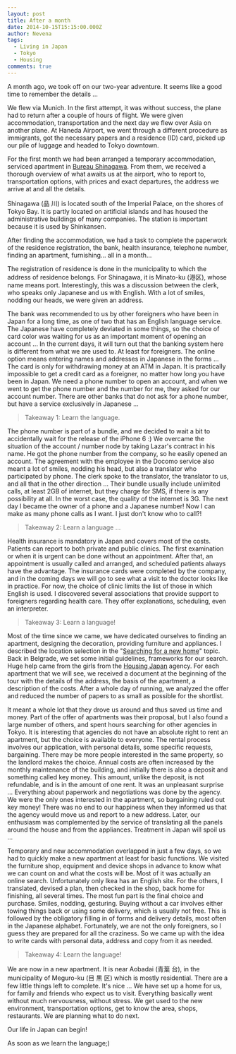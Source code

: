 ```yaml
---
layout: post
title: After a month
date: 2014-10-15T15:15:00.000Z
author: Nevena
tags:
  - Living in Japan
  - Tokyo
  - Housing
comments: true
---
```

A month ago, we took off on our two-year adventure. It seems like a good time to remember the details ... 

We flew via Munich. In the first attempt, it was without success, the plane had to return after a couple of hours of flight. We were given accommodation, transportation and the next day we flew over Asia on another plane. At Haneda Airport, we went through a different procedure as immigrants, got the necessary papers and a residence (ID) card, picked up our pile of luggage and headed to Tokyo downtown.

For the first month we had been arranged a temporary accommodation, serviced apartment in [Bureau Shinagawa](https://www.space-d.co.jp/en/shinagawa). From them, we received a thorough overview of what awaits us at the airport, who to report to, transportation options, with prices and exact departures, the address we arrive at and all the details. 

Shinagawa (品 川) is located south of the Imperial Palace, on the shores of Tokyo Bay. It is partly located on artificial islands and has housed the administrative buildings of many companies. The station is important because it is used by Shinkansen.

After finding the accommodation, we had a task to complete the paperwork of the residence registration, the  bank, health insurance, telephone number, finding an apartment, furnishing... all in a month...

The registration of residence is done in the municipality to which the address of residence belongs. For Shinagawa, it is Minato-ku (港区), whose name means port. Interestingly, this was a discussion between the clerk, who speaks only Japanese and us with English. With a lot of smiles, nodding our heads, we were given an address.

The bank was recommended to us by other foreigners who have been in Japan for a long time, as one of two that has an English language service. The Japanese have completely deviated in some things, so the choice of card color was waiting for us as an important moment of opening an account ... In the current days, it will turn out that the banking system here is different from what we are used to. At least for foreigners. The online option means entering names and addresses in Japanese in the forms ... The card is only for withdrawing money at an ATM in Japan. It is practically impossible to get a credit card as a foreigner, no matter how long you have been in Japan. We need a phone number to open an account, and when we went to get the phone number and the number for me, they asked for our account number. There are other banks that do not ask for a phone number, but have a service exclusively in Japanese ...

> Takeaway 1: Learn the language.

The phone number is part of a bundle, and we decided to wait a bit to accidentally wait for the release of the iPhone 6 :) We overcame the situation of the account / number node by taking Lazar's contract in his name. He got the phone number from the company, so he easily opened an account. The agreement with the employee in the Docomo service also meant a lot of smiles, nodding his head, but also a translator who participated by phone. The clerk spoke to the translator, the translator to us, and all that in the other direction ... Their bundle usually include unlimited calls, at least 2GB of internet, but they charge for SMS, if there is any possibility at all. In the worst case, the quality of the internet is 3G. The next day I became the owner of a phone and a Japanese number! Now I can make as many phone calls as I want. I just don't know who to call?!

> Takeaway 2: Learn a language ...

Health insurance is mandatory in Japan and covers most of the costs. Patients can report to both private and public clinics. The first examination or when it is urgent can be done without an appointment. After that, an appointment is usually called and arranged, and scheduled patients always have the advantage. The insurance cards were completed by the company, and in the coming days we will go to see what a visit to the doctor looks like in practice. For now, the choice of clinic limits the list of those in which English is used. I discovered several associations that provide support to foreigners regarding health care. They offer explanations, scheduling, even an interpreter.

> Takeaway 3: Learn a language!

Most of the time since we came, we have dedicated ourselves to finding an apartment, designing the decoration, providing furniture and appliances. I described the location selection in the "[Searching for a new home](https://www.nipponija.com/searching-for-a-new-home/)" topic. Back in Belgrade, we set some initial guidelines, frameworks for our search. Huge help came from the girls from the [Housing Japan](http://housingjapan.com/) agency. For each apartment that we will see, we received a document at the beginning of the tour with the details of the address, the basis of the apartment, a description of the costs. After a whole day of running, we analyzed the offer and reduced the number of papers to as small as possible for the shortlist.

It meant a whole lot that they drove us around and thus saved us time and money. Part of the offer of apartments was their proposal, but I also found a large number of others, and spent hours searching for other agencies in Tokyo. It is interesting that agencies do not have an absolute right to rent an apartment, but the choice is available to everyone. The rental process involves our application, with personal details, some specific requests, bargaining. There may be more people interested in the same property, so the landlord makes the choice. Annual costs are often increased by the monthly maintenance of the building, and initially there is also a deposit and something called key money. This amount, unlike the deposit, is not refundable, and is in the amount of one rent. It was an unpleasant surprise ... Everything about paperwork and negotiations was done by the agency. We were the only ones interested in the apartment, so bargaining ruled out key money! There was no end to our happiness when they informed us that the agency would move us and report to a new address. Later, our enthusiasm was complemented by the service of translating all the panels around the house and from the appliances. Treatment in Japan will spoil us ...

Temporary and new accommodation overlapped in just a few days, so we had to quickly make a new apartment at least for basic functions. We visited the furniture shop, equipment and device shops in advance to know what we can count on and what the costs will be. Most of it was actually an online search. Unfortunately only Ikea has an English site. For the others, I translated, devised a plan, then checked in the shop, back home for finishing, all several times. The most fun part is the final choice and purchase. Smiles, nodding, gesturing. Buying without a car involves either towing things back or using some delivery, which is usually not free. This is followed by the obligatory filling in of forms and delivery details, most often in the Japanese alphabet. Fortunately, we are not the only foreigners, so I guess they are prepared for all the craziness. So we came up with the idea to write cards with personal data, address and copy from it as needed.

> Takeaway 4: Learn the language!

We are now in a new apartment. It is near Aobadai (青葉 台), in the municipality of Meguro-ku (目 黒 区) which is mostly residential. There are a few little things left to complete. It's nice ... We have set up a home for us, for family and friends who expect us to visit. Everything basically went without much nervousness, without stress. We get used to the new environment, transportation options, get to know the area, shops, restaurants. We are planning what to do next.



Our life in Japan can begin!

As soon as we learn the language;)
